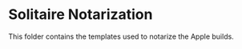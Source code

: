 <!--- Content managed by Project Forge, see [projectforge.md] for details. -->
# Solitaire Notarization

This folder contains the templates used to notarize the Apple builds.
